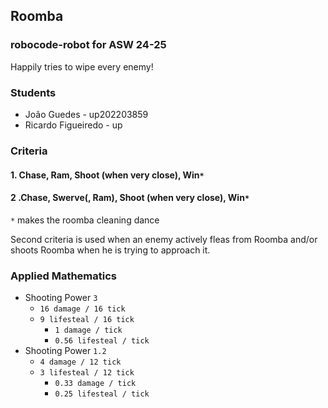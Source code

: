 ## Roomba
### robocode-robot for ASW 24-25
Happily tries to wipe every enemy!

### Students
- João Guedes - up202203859
- Ricardo Figueiredo - up

### Criteria
#### 1. Chase, Ram, Shoot (when very close), Win`*`
#### 2 .Chase, Swerve(, Ram), Shoot (when very close), Win`*`
`*` makes the roomba cleaning dance

Second criteria is used when an enemy actively fleas from Roomba and/or shoots Roomba when he is trying to approach it.


### Applied Mathematics
- Shooting Power `3`
  - `16 damage / 16 tick`
  - `9 lifesteal / 16 tick`
    - `1 damage / tick`
    - `0.56 lifesteal / tick`
- Shooting Power `1.2`
    - `4 damage / 12 tick`
    - `3 lifesteal / 12 tick`
        - `0.33 damage / tick`
        - `0.25 lifesteal / tick`
